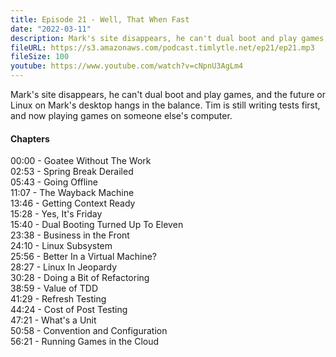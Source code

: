 ```yaml
---
title: Episode 21 - Well, That When Fast
date: "2022-03-11"
description: Mark's site disappears, he can't dual boot and play games, and the future or Linux on Mark's desktop hangs in the balance. Tim is still writing tests first, and now playing games on someone else's computer.
fileURL: https://s3.amazonaws.com/podcast.timlytle.net/ep21/ep21.mp3
fileSize: 100
youtube: https://www.youtube.com/watch?v=cNpnU3AgLm4
---
```


Mark's site disappears, he can't dual boot and play games, and the future or Linux on Mark's desktop hangs in the balance. Tim is still writing tests first, and now playing games on someone else's computer.

#### Chapters

00:00 - Goatee Without The Work  
02:53 - Spring Break Derailed  
05:43 - Going Offline  
11:07 - The Wayback Machine  
13:46 - Getting Context Ready  
15:28 - Yes, It's Friday  
15:40 - Dual Booting Turned Up To Eleven  
23:38 - Business in the Front  
24:10 - Linux Subsystem  
25:56 - Better In a Virtual Machine?  
28:27 - Linux In Jeopardy  
30:28 - Doing a Bit of Refactoring  
38:59 - Value of TDD  
41:29 - Refresh Testing  
44:24 - Cost of Post Testing  
47:21 - What's a Unit  
50:58 - Convention and Configuration  
56:21 - Running Games in the Cloud